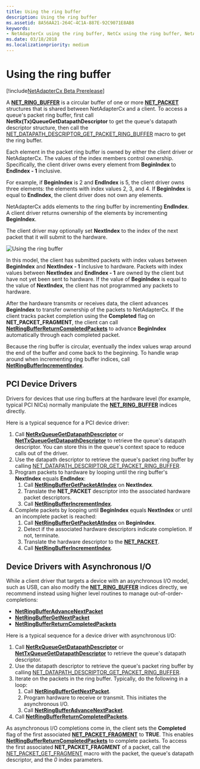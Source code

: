 ```yaml
---
title: Using the ring buffer
description: Using the ring buffer
ms.assetid: 8A56AA21-264C-4C1A-887E-92C9071E8AB8
keywords:
- NetAdapterCx using the ring buffer, NetCx using the ring buffer, NetAdapterCx PCI devices ring buffer, NetAdapterCx asynchronous I/O
ms.date: 03/18/2018
ms.localizationpriority: medium
---
```


# Using the ring buffer

[!include[NetAdapterCx Beta Prerelease](../netcx-beta-prerelease.md)]

A [**NET_RING_BUFFER**](https://docs.microsoft.com/windows-hardware/drivers/ddi/content/netringbuffer/ns-netringbuffer-_net_ring_buffer) is a circular buffer of one or more [**NET_PACKET**](https://docs.microsoft.com/windows-hardware/drivers/ddi/content/netpacket/ns-netpacket-_net_packet) structures that is shared between NetAdapterCx and a client. To access a queue's packet ring buffer, first call **NetRx(Tx)QueueGetDatapathDescriptor** to get the queue's datapath descriptor structure, then call the [NET_DATAPATH_DESCRIPTOR_GET_PACKET_RING_BUFFER](https://docs.microsoft.com/windows-hardware/drivers/ddi/content/netdatapathdescriptor/nf-netdatapathdescriptor-net_datapath_descriptor_get_packet_ring_buffer) macro to get the ring buffer.

Each element in the packet ring buffer is owned by either the client driver or NetAdapterCx. The values of the index members control ownership. Specifically, the client driver owns every element from **BeginIndex** to **EndIndex - 1** inclusive.

For example, if **BeginIndex** is 2 and **EndIndex** is 5, the client driver owns three elements: the elements with index values 2, 3, and 4.
If **BeginIndex** is equal to **EndIndex**, the client driver does not own any elements.

NetAdapterCx adds elements to the ring buffer by incrementing **EndIndex**. A client driver returns ownership of the elements by incrementing **BeginIndex**.

The client driver may optionally set **NextIndex** to the index of the next packet that it will submit to the hardware.

![Using the ring buffer](images/using-the-ring-buffer.gif "Using the ring buffer")

In this model, the client has submitted packets with index values between **BeginIndex** and **NextIndex - 1** inclusive to hardware. Packets with index values between **NextIndex** and **EndIndex - 1** are owned by the client but have not yet been sent to hardware. If the value of **BeginIndex** is equal to the value of **NextIndex**, the client has not programmed any packets to hardware.

After the hardware transmits or receives data, the client advances **BeginIndex** to transfer ownership of the packets to NetAdapterCx. If the client tracks packet completion using the **Completed** flag on **NET_PACKET_FRAGMENT**, the client can call [**NetRingBufferReturnCompletedPackets**](https://docs.microsoft.com/windows-hardware/drivers/ddi/content/netadapterpacket/nf-netadapterpacket-netringbufferreturncompletedpackets) to advance **BeginIndex** automatically through each completed packet.

Because the ring buffer is circular, eventually the index values wrap around the end of the buffer and come back to the beginning. To handle wrap around when incrementing ring buffer indices, call [**NetRingBufferIncrementIndex**](https://docs.microsoft.com/windows-hardware/drivers/ddi/content/netringbuffer/nf-netringbuffer-netringbufferincrementindex).

## PCI Device Drivers

Drivers for devices that use ring buffers at the hardware level (for example, typical PCI NICs) normally manipulate the [**NET_RING_BUFFER**](https://docs.microsoft.com/windows-hardware/drivers/ddi/content/netringbuffer/ns-netringbuffer-_net_ring_buffer) indices directly.

Here is a typical sequence for a PCI device driver:

1. Call [**NetRxQueueGetDatapathDescriptor**](https://docs.microsoft.com/windows-hardware/drivers/ddi/content/netrxqueue/nf-netrxqueue-netrxqueuegetdatapathdescriptor) or [**NetTxQueueGetDatapathDescriptor**](https://docs.microsoft.com/windows-hardware/drivers/ddi/content/nettxqueue/nf-nettxqueue-nettxqueuegetdatapathdescriptor) to retrieve the queue's datapath descriptor. You can store this in the queue's context space to reduce calls out of the driver.
2. Use the datapath descriptor to retrieve the queue's packet ring buffer by calling [NET_DATAPATH_DESCRIPTOR_GET_PACKET_RING_BUFFER](https://docs.microsoft.com/windows-hardware/drivers/ddi/content/netdatapathdescriptor/nf-netdatapathdescriptor-net_datapath_descriptor_get_packet_ring_buffer).
3. Program packets to hardware by looping until the ring buffer's **NextIndex** equals **EndIndex**:
    1. Call [**NetRingBufferGetPacketAtIndex**](https://docs.microsoft.com/windows-hardware/drivers/ddi/content/netadapterpacket/nf-netadapterpacket-netringbuffergetpacketatindex) on **NextIndex**.
    2. Translate the **NET_PACKET** descriptor into the associated hardware packet descriptors.
    3. Call [**NetRingBufferIncrementIndex**](https://docs.microsoft.com/windows-hardware/drivers/ddi/content/netringbuffer/nf-netringbuffer-netringbufferincrementindex).
4. Complete packets by looping until **BeginIndex** equals **NextIndex** or until an incomplete packet is reached:
    1. Call [**NetRingBufferGetPacketAtIndex**](https://docs.microsoft.com/windows-hardware/drivers/ddi/content/netadapterpacket/nf-netadapterpacket-netringbuffergetpacketatindex) on **BeginIndex**.
    2. Detect if the associated hardware descriptors indicate completion. If not, terminate.
    3. Translate the hardware descriptor to the [**NET_PACKET**](https://docs.microsoft.com/windows-hardware/drivers/ddi/content/netpacket/ns-netpacket-_net_packet).
    4. Call [**NetRingBufferIncrementIndex**](https://docs.microsoft.com/windows-hardware/drivers/ddi/content/netringbuffer/nf-netringbuffer-netringbufferincrementindex).

## Device Drivers with Asynchronous I/O

While a client driver that targets a device with an asynchronous I/O model, such as USB, can also modify the [**NET_RING_BUFFER**](https://docs.microsoft.com/windows-hardware/drivers/ddi/content/netringbuffer/ns-netringbuffer-_net_ring_buffer) indices directly, we recommend instead using higher level routines to manage out-of-order-completions:

* [**NetRingBufferAdvanceNextPacket**](https://docs.microsoft.com/windows-hardware/drivers/ddi/content/netadapterpacket/nf-netadapterpacket-netringbufferadvancenextpacket)
* [**NetRingBufferGetNextPacket**](https://docs.microsoft.com/windows-hardware/drivers/ddi/content/netadapterpacket/nf-netadapterpacket-netringbuffergetnextpacket)
* [**NetRingBufferReturnCompletedPackets**](https://docs.microsoft.com/windows-hardware/drivers/ddi/content/netadapterpacket/nf-netadapterpacket-netringbufferreturncompletedpackets)

Here is a typical sequence for a device driver with asynchronous I/O:

1. Call [**NetRxQueueGetDatapathDescriptor**](https://docs.microsoft.com/windows-hardware/drivers/ddi/content/netrxqueue/nf-netrxqueue-netrxqueuegetdatapathdescriptor) or [**NetTxQueueGetDatapathDescriptor**](https://docs.microsoft.com/windows-hardware/drivers/ddi/content/nettxqueue/nf-nettxqueue-nettxqueuegetdatapathdescriptor) to retrieve the queue's datapath descriptor.
2. Use the datapath descriptor to retrieve the queue's packet ring buffer by calling [NET_DATAPATH_DESCRIPTOR_GET_PACKET_RING_BUFFER](https://docs.microsoft.com/windows-hardware/drivers/ddi/content/netdatapathdescriptor/nf-netdatapathdescriptor-net_datapath_descriptor_get_packet_ring_buffer).
3. Iterate on the packets in the ring buffer. Typically, do the following in a loop:
    1. Call [**NetRingBufferGetNextPacket**](https://docs.microsoft.com/windows-hardware/drivers/ddi/content/netadapterpacket/nf-netadapterpacket-netringbuffergetnextpacket).
    2. Program hardware to receive or transmit. This initiates the asynchronous I/O.
    3. Call [**NetRingBufferAdvanceNextPacket**](https://docs.microsoft.com/windows-hardware/drivers/ddi/content/netadapterpacket/nf-netadapterpacket-netringbufferadvancenextpacket).
4. Call [**NetRingBufferReturnCompletedPackets**](https://docs.microsoft.com/windows-hardware/drivers/ddi/content/netadapterpacket/nf-netadapterpacket-netringbufferreturncompletedpackets).

As asynchronous I/O completions come in, the client sets the **Completed** flag of the first associated [**NET_PACKET_FRAGMENT**](https://docs.microsoft.com/windows-hardware/drivers/ddi/content/netpacket/ns-netpacket-_net_packet_fragment) to **TRUE**. This enables [**NetRingBufferReturnCompletedPackets**](https://docs.microsoft.com/windows-hardware/drivers/ddi/content/netadapterpacket/nf-netadapterpacket-netringbufferreturncompletedpackets) to complete packets. To access the first associated **NET_PACKET_FRAGMENT** of a packet, call the [NET_PACKET_GET_FRAGMENT](https://docs.microsoft.com/windows-hardware/drivers/ddi/content/netdatapathdescriptor/nf-netdatapathdescriptor-net_packet_get_fragment) macro with the packet, the queue's datapath descriptor, and the *0* index parameters.
